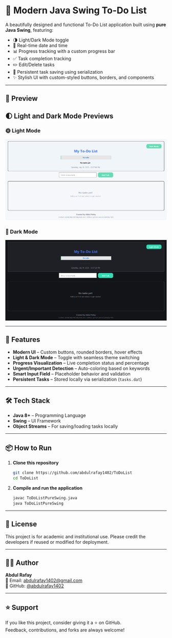 # 📝 Modern Java Swing To-Do List

A beautifully designed and functional To-Do List application built using **pure Java Swing**, featuring:

- 🌗 Light/Dark Mode toggle  
- 📅 Real-time date and time  
- 📊 Progress tracking with a custom progress bar  
- ✅ Task completion tracking  
- ✏️ Edit/Delete tasks  
- 💾 Persistent task saving using serialization  
- ✨ Stylish UI with custom-styled buttons, borders, and components  

---

## 🎥 Preview

## 🌓 Light and Dark Mode Previews

### 🌞 Light Mode
![Light Mode](LightMode.png)

### 🌙 Dark Mode
![Dark Mode](DarkMode.png)


---

## 🚀 Features

- **Modern UI** – Custom buttons, rounded borders, hover effects
- **Light & Dark Mode** – Toggle with seamless theme switching
- **Progress Visualization** – Live completion status and percentage
- **Urgent/Important Detection** – Auto-coloring based on keywords
- **Smart Input Field** – Placeholder behavior and validation
- **Persistent Tasks** – Stored locally via serialization (`tasks.dat`)

---

## 🛠️ Tech Stack

- **Java 8+** – Programming Language  
- **Swing** – UI Framework  
- **Object Streams** – For saving/loading tasks locally  

---

## 📦 How to Run

1. **Clone this repository**
   ```bash
   git clone https://github.com/abdulrafay1402/ToDoList
   cd ToDoList
2. **Compile and run the application**
   ```bash
   javac ToDoListPureSwing.java
   java ToDoListPureSwing

   
---

## 📃 License

This project is for academic and institutional use. Please credit the developers if reused or modified for deployment.

---

## 🙋‍♂️ Author

**Abdul Rafay**  
📧 Email: abdulrafay1402@gmail.com  
🐙 GitHub: [@abdulrafay1402](https://github.com/abdulrafay1402)

---

## ⭐ Support

If you like this project, consider giving it a ⭐ on GitHub.  
Feedback, contributions, and forks are always welcome!

